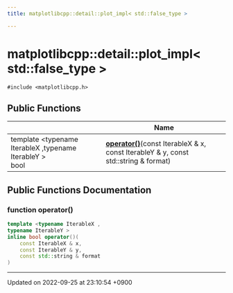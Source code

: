 ```yaml
---
title: matplotlibcpp::detail::plot_impl< std::false_type >

---
```


# matplotlibcpp::detail::plot_impl< std::false_type >






`#include <matplotlibcpp.h>`

## Public Functions

|                | Name           |
| -------------- | -------------- |
| template <typename IterableX ,typename IterableY \> <br>bool | **[operator()](/cpp_robotics_core/doxybook/Classes/structmatplotlibcpp_1_1detail_1_1plot__impl_3_01std_1_1false__type_01_4/#function-operator())**(const IterableX & x, const IterableY & y, const std::string & format) |

## Public Functions Documentation

### function operator()

```cpp
template <typename IterableX ,
typename IterableY >
inline bool operator()(
    const IterableX & x,
    const IterableY & y,
    const std::string & format
)
```


-------------------------------

Updated on 2022-09-25 at 23:10:54 +0900